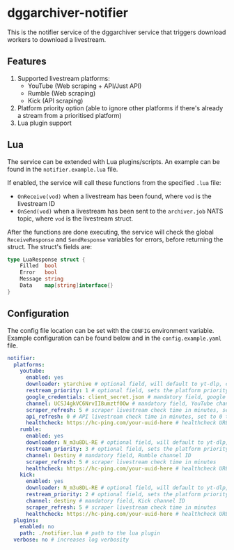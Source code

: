 # dggarchiver-notifier
This is the notifier service of the dggarchiver service that triggers download workers to download a livestream.

## Features

1. Supported livestream platforms:
   - YouTube (Web scraping + API/Just API)
   - Rumble (Web scraping)
   - Kick (API scraping)
2. Platform priority option (able to ignore other platforms if there's already a stream from a prioritised platform)
3. Lua plugin support

## Lua

The service can be extended with Lua plugins/scripts. An example can be found in the ```notifier.example.lua``` file.

If enabled, the service will call these functions from the specified ```.lua``` file:
- ```OnReceive(vod)``` when a livestream has been found, where ```vod``` is the livestream ID
- ```OnSend(vod)``` when a livestream has been sent to the ```archiver.job``` NATS topic, where ```vod``` is the livestream struct.

After the functions are done executing, the service will check the global ```ReceiveResponse``` and ```SendResponse``` variables for errors, before returning the struct. The struct's fields are:
```go
type LuaResponse struct {
	Filled  bool
	Error   bool
	Message string
	Data    map[string]interface{}
}
```

## Configuration

The config file location can be set with the ```CONFIG``` environment variable. Example configuration can be found below and in the ```config.example.yaml``` file.

```yaml
notifier:
  platforms:
    youtube:
      enabled: yes
      downloader: ytarchive # optional field, will default to yt-dlp, can be set to either 'yt-dlp' or 'ytarchive'
      restream_priority: 1 # optional field, sets the platform priority (ignore if there's already a stream going from a higher priority platform)
      google_credentials: client_secret.json # mandatory field, google credentials file with enabled YouTube Data API
      channel: UCSJ4gkVC6NrvII8umztf0Ow # mandatory field, YouTube channel ID
      scraper_refresh: 5 # scraper livestream check time in minutes, set to 0 to disable
      api_refresh: 0 # API livestream check time in minutes, set to 0 to disable
      healthcheck: https://hc-ping.com/your-uuid-here # healthcheck URL
    rumble:
      enabled: yes
      downloader: N_m3u8DL-RE # optional field, will default to yt-dlp, can be set to either 'yt-dlp' or 'N_m3u8DL-RE'
      restream_priority: 3 # optional field, sets the platform priority (ignore if there's already a stream going from a higher priority platform)
      channel: Destiny # mandatory field, Rumble channel ID
      scraper_refresh: 5 # scraper livestream check time in minutes
      healthcheck: https://hc-ping.com/your-uuid-here # healthcheck URL
    kick:
      enabled: yes
      downloader: N_m3u8DL-RE # optional field, will default to yt-dlp, can be set to either 'yt-dlp' or 'N_m3u8DL-RE'
      restream_priority: 2 # optional field, sets the platform priority (ignore if there's already a stream going from a higher priority platform)
      channel: destiny # mandatory field, Kick channel ID
      scraper_refresh: 5 # scraper livestream check time in minutes
      healthcheck: https://hc-ping.com/your-uuid-here # healthcheck URL
  plugins:
    enabled: no
    path: ./notifier.lua # path to the lua plugin
  verbose: no # increases log verbosity
```